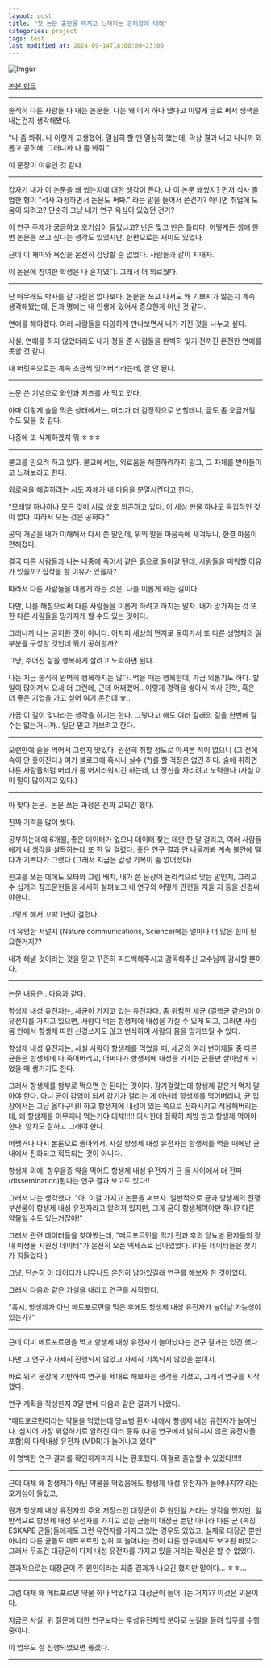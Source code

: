 ```yaml
---
layout: post
title: "첫 논문 출판을 마치고 느껴지는 공허함에 대해"
categories: project
tags: test
last_modified_at: 2024-09-14T18:00:00~23:00
---  
```



![Imgur](https://imgur.com/vBUrVky.jpg)

[논문 링크](https://www.nature.com/articles/s41598-024-72467-z)   

---  

솔직히 다른 사람들 다 내는 논문들, 나는 왜 이거 하나 냈다고 이렇게 글로 써서 생색을 내는건지 생각해봤다.    

"나 좀 봐줘. 나 이렇게 고생했어. 열심히 할 땐 열심히 했는데, 막상 결과 내고 나니까 외롭고 공허해. 그러니까 나 좀 봐줘."   

이 문장이 이유인 것 같다.  

---

갑자기 내가 이 논문을 왜 썼는지에 대한 생각이 든다. 나 이 논문 왜썼지? 먼저 석사 졸업한 형이 "석사 과정하면서 논문도 써봐." 라는 말을 들어서 쓴건가? 아니면 취업에 도움이 되려고? 단순히 그냥 내가 연구 욕심이 있었던 건가?   

이 연구 주제가 궁금하고 호기심이 들었냐고? 반은 맞고 반은 틀리다. 어떻게든 생애 한 번 논문을 쓰고 싶다는 생각도 있었지만, 한편으로는 재미도 있었다.   

근데 이 재미와 욕심을 온전히 감당할 순 없었다. 사람들과 같이 지내자.    

이 논문에 참여한 학생은 나 혼자였다. 그래서 더 외로웠다.   

---  

난 아무래도 박사를 갈 자질은 없나보다. 논문을 쓰고 나서도 왜 기쁘지가 않는지 계속 생각해봤는데, 돈과 명예는 내 인생에 있어서 중요한게 아닌 것 같다.  

연애를 해야겠다. 여러 사람들을 다양하게 만나보면서 내가 가진 것을 나누고 싶다.  

사실, 연애를 하지 않았더라도 내가 정을 준 사람들을 완벽히 잊기 전까진 온전한 연애를 못할 것 같다.  

내 머릿속으로는 계속 조금씩 잊어버리라는데, 잘 안 된다.  

---  

논문 쓴 기념으로 와인과 치즈를 사 먹고 있다.  

아마 이렇게 술을 먹은 상태에서는, 머리가 더 감정적으로 변할테니, 글도 좀 오글거릴 수도 있을 것 같다.  

나중에 또 삭제하겠지 뭐 ㅎㅎㅎ  

---   

불교를 믿으려 하고 있다. 불교에서는, 외로움을 해결하려하지 말고, 그 자체를 받아들이고 느껴보라고 한다.  

외로움을 해결하려는 시도 자체가 내 마음을 분열시킨다고 한다.  

"모래알 하나하나 모든 것이 서로 상호 의존하고 있다. 이 세상 만물 하나도 독립적인 것이 없다. 따라서 모든 것은 공하다."  

공의 개념을 내가 이해해서 다시 쓴 말인데, 위의 말을 마음속에 새겨두니, 한결 마음이 편해졌다.  

결국 다른 사람들과 나는 나중에 죽어서 같은 흙으로 돌아갈 텐데, 사람들을 미워할 이유가 있을까? 집착을 할 이유가 있을까?  

따라서 다른 사람들을 이롭게 하는 것은, 나를 이롭게 하는 길이다.  

다만, 나를 해침으로써 다른 사람들을 이롭게 하려고 하지는 말자. 내가 망가지는 것 또한 다른 사람들을 망가지게 할 수도 있는 것이다.  

그러니까 나는 공허한 것이 아니다. 어차피 세상의 먼지로 돌아가서 또 다른 생명체의 일부분을 구성할 것인데 뭐가 공허할까?  

그냥, 주어진 삶을 행복하게 살려고 노력하면 된다.  

나는 지금 솔직히 완벽히 행복하지는 않다. 먹을 때는 행복한데, 가끔 외롭기도 하다. 할 일이 많아져서 요새 더 그런데, 근데 어쩌겠어.. 이렇게 경력을 쌓아서 박사 진학, 혹은 더 좋은 기업을 가고 싶어 여기 온건데 ㅠ..  

가끔 이 길이 맞나라는 생각을 하기는 한다. 그렇다고 해도 여러 갈래의 길을 한번에 갈 수는 없는거니까.. 일단 믿고 가보려고 한다.  

---   

오랜만에 술을 먹어서 그런지 맛있다. 완전히 취할 정도로 마셔본 적이 없으니 (그 전에 속이 안 좋아진다.) 여기 블로그에 혹시나 실수 (?)를 할 걱정은 없긴 하다. 술에 취하면 다른 사람들처럼 머리가 좀 어지러워지긴 하는데, 더 정신을 차리려고 노력한다 (사실 이미 말이 많아지고 있다.)  

---  

아 맞다 논문.. 논문 쓰는 과정은 진짜 고되긴 했다.  

진짜 기력을 많이 썻다.  

공부하는데에 6개월, 좋은 데이터가 없으니 데이터 찾는 데만 한 달 걸리고, 여러 사람들에게 내 생각을 설득하는데 또 한 달 걸렸다. 좋은 연구 결과 안 나올까봐 계속 불안에 떨다가 기쁘다가 그랬다 (그래서 지금은 감정 기복이 좀 없어졌다). 

원고를 쓰는 데에도 오타와 그림 배치, 내가 쓴 문장이 논리적으로 맞는 말인지, 그리고 수 십개의 참조문헌들을 세세히 살펴보고 내 연구와 어떻게 관련을 지을 지 등을 신경써야한다. 

그렇게 해서 꼬박 1년이 걸렸다. 

더 유명한 저널지 (Nature communications, Science)에는 얼마나 더 많은 힘이 필요한거지??  

내가 해낼 것이라는 것을 믿고 꾸준히 피드백해주시고 감독해주신 교수님께 감사할 뿐이다.   

---  

논문 내용은.. 다음과 같다.  

항생제 내성 유전자는, 세균이 가지고 있는 유전자다. 좀 위험한 세균 (결핵균 같은)이 이 유전자를 가지고 있으면, 사람이 먹는 항생제에 내성을 가질 수 있게 되고, 그러면 사람 몸 안에서 항생제 따윈 신경쓰지도 않고 번식하여 사람의 몸을 망가뜨릴 수 있다.   

항생제 내성 유전자는, 사실 사람이 항생제를 먹었을 때, 세균의 여러 변이체들 중 다른 균들은 항생제에 다 죽어버리고, 어쩌다가 항생제에 내성을 가지는 균들만 살아남게 되었을 때 생기기도 한다.  

그래서 항생제를 함부로 먹으면 안 된다는 것이다. 감기걸렸는데 항생제 같은거 먹지 말아야 한다. 아니 균이 감염이 되서 감기가 걸리는 게 아닌데 항생제를 먹어버리니, 균 입장에서는 그냥 옳다구나!! 하고 항생제에 내성이 있는 쪽으로 진화시키고 적응해버리는데, 왜 항생제를 아무때나 먹는거야 대체!!!!! 의사한테 정확히 처방 받고 항생제 먹어야 한다. 양치도 잘하고 그래야 한다.   

어쨋거나 다시 본론으로 돌아와서, 사실 항생제 내성 유전자는 항생제를 먹을 때에만 균 내에서 진화되고 획득되는 것이 아니다.  

항생제 외에, 항우을증 약을 먹어도 항생제 내성 유전자가 균 들 사이에서 더 전파 (dissemination)된다는 연구 결과 보고도 있다!!  

그래서 나는 생각했다. "아. 이걸 가지고 논문을 써보자. 일반적으로 균과 항생제의 전쟁 부산물이 항생제 내성 유전자라고 알려져 있지만, 그게 굳이 항생제여야만 하나? 다른 약물일 수도 있는거잖아!"  

그래서 관련 데이터들을 찾아봤는데, "메트포르민을 먹기 전과 후의 당뇨병 환자들의 장 내 미생물 시퀀싱 데이터"가 온전히 오픈 엑세스로 남아있었다. (다른 데이터들은 찾기가 힘들었다.)  

그냥, 단순히 이 데이터가 너무나도 온전히 남아있길래 연구를 해보자 한 것이었다.

그래서 다음과 같은 가설을 내리고 연구를 시작했다.   

"혹시, 항생제가 아닌 메트포르민을 먹은 후에도 항생제 내성 유전자가 늘어날 가능성이 있는가?"  

---  

근데 이미 메트포르민을 먹고 항생제 내성 유전자가 늘어났다는 연구 결과는 있긴 했다.  

다만 그 연구가 자세히 진행되지 않았고 자세히 기록되지 않았을 뿐이지.  

바로 위의 문장에 기반하여 연구를 제대로 해보자는 생각을 가졌고, 그래서 연구를 시작했다.  

연구 계획을 작성한지 3달 만에 다음과 같은 결과가 나왔다.  

"메트포르민이라는 약물을 먹었는데 당뇨병 환자 내에서 항생제 내성 유전자가 늘어난다. 심지어 가장 위험하기로 알려진 여러 종류 (다른 연구에서 밝혀지지 않은 유전자들 포함)의 다제내성 유전자 (MDR)가 늘어나고 있다"  

이 명백한 연구 결과를 확인하자마자 나는 환호했다. 이걸로 졸업할 수 있겠다!!!!!  

---  

근데 대체 왜 항생제가 아닌 약물을 먹었음에도 항생제 내성 유전자가 늘어나지?? 라는 호기심이 들었고,  

뭔가 항생제 내성 유전자의 주요 저장소인 대장균이 주 원인일 거라는 생각을 했지만, 일반적으로 항생제 내성 유전자를 가지고 있는 균들이 대장균 뿐만 아니라 다른 균 (속칭 ESKAPE 균들)들에게도 그런 유전자를 가지고 있는 경우도 있었고, 실제로 대장균 뿐만아니라 다른 균들도 메트포르민 섭취 후 늘어나는 것이 다른 연구에서도 보고된 바있다. 그래서 무조건 대장균이 다제 내성 유전자를 가지고 있을 거라는 확신은 할 수 없었다.  

결과적으로는 대장균이 주 원인이라는 최종 결과가 나오긴 했지만 말이다...  ㅎㅎ...   

---  

그럼 대체 왜 메트포르민 약물 하나 먹었다고 대장균이 늘어나는 거지?? 이것은 의문이다.  

지금은 사실, 위 질문에 대한 연구보다는 후성유전체학 분야로 눈길을 돌려 업무를 수행 중이다.  

이 업무도 잘 진행되었으면 좋겠다.  

---